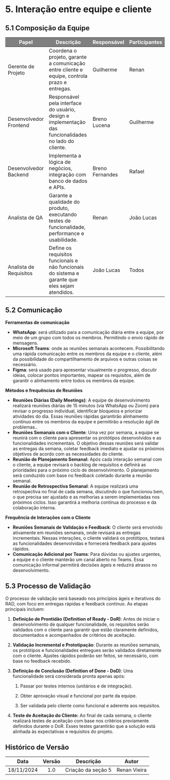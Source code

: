 # 5. Interação entre equipe e cliente

## 5.1 Composição da Equipe

<table>
  <thead>
    <tr style="background-color: gray; color: white;">
      <th>Papel</th>
      <th>Descrição</th>
      <th>Responsável</th>
      <th>Participantes</th>
    </tr>
  </thead>
  <tbody>
    <tr>
      <td>Gerente de Projeto</td>
      <td>Coordena o projeto, garante a comunicação entre cliente e equipe, controla prazo e entregas.</td>
      <td>Guilherme</td>
      <td>Renan</td>
    </tr>
    <tr>
      <td>Desenvolvedor Frontend</td>
      <td>Responsável pela interface do usuário, design e implementação das funcionalidades no lado do cliente.</td>
      <td>Breno Lucena</td>
      <td>Guilherme</td>
    </tr>
    <tr>
      <td>Desenvolvedor Backend</td>
      <td>Implementa a lógica de negócios, integração com banco de dados e APIs.</td>
      <td>Breno Fernandes</td>
      <td>Rafael</td>
    </tr>
    <tr>
      <td>Analista de QA</td>
      <td>Garante a qualidade do produto, executando testes de funcionalidade, performance e usabilidade.</td>
      <td>Renan</td>
      <td>João Lucas</td>
    </tr>
    <tr>
      <td>Analista de Requisitos</td>
      <td>Define os requisitos funcionais e não funcionais do sistema e garante que eles sejam atendidos.</td>
      <td>João Lucas</td>
      <td>Todos</td>
    </tr>
  </tbody>
</table>

## **5.2 Comunicação**

**Ferramentas de comunicação**

- **WhatsApp**: será utilizado para a comunicação diária entre a equipe, por meio de um grupo com todos os membros. Permitindo o envio rápido de mensagens.
- **Microsoft Teams**: onde as reuniões semanais acontecem. Possibilitando uma rápida comunicação entre os membros da equipe e o cliente, além da possibilidade do compartilhamento de arquivos e outras coisas se necessário.
- **Figma**: será usado para apresentar visualmente o progresso, discutir ideias, colocar pontos importantes, mapear os requisitos, além de garantir o alinhamento entre todos os membros da equipe.

**Métodos e frequências de Reuniões**

- **Reuniões Diárias (Daily Meetings)**: A equipe de desenvolvimento realizará reuniões diárias de 15 minutos (via WhatsApp ou Zoom) para revisar o progresso individual, identificar bloqueios e priorizar atividades do dia. Essas reuniões rápidas garantirão alinhamento contínuo entre os membros da equipe e permitirão a resolução ágil de problemas..
- **Reuniões Semanais com o Cliente**: Uma vez por semana, a equipe se reunirá com o cliente para apresentar os protótipos desenvolvidos e as funcionalidades incrementais. O objetivo dessas reuniões será validar as entregas da semana, coletar feedback imediato e ajustar os próximos objetivos de acordo com as necessidades do cliente.
- **Reunião de Planejamento Semanal:** Após cada interação semanal com o cliente, a equipe revisará o backlog de requisitos e definirá as prioridades para o próximo ciclo de desenvolvimento. O planejamento será conduzido com base no feedback coletado durante a reunião semanal.
- **Reunião de Retrospectiva Semanal**: A equipe realizará uma retrospectiva no final de cada semana, discutindo o que funcionou bem, o que precisa ser ajustado e as melhorias a serem implementadas nos próximos ciclos. Isso garantirá a melhoria contínua do processo e da colaboração interna.

**Frequência de Interações com o Cliente**

- **Reuniões Semanais de Validação e Feedback**: O cliente será envolvido ativamente em reuniões semanais, onde revisará as entregas incrementais. Nessas interações, o cliente validará os protótipos, testará as funcionalidades desenvolvidas e fornecerá feedback para ajustes rápidos.
- **Comunicação Adicional por Teams**: Para dúvidas ou ajustes urgentes, a equipe e o cliente manterão um canal aberto no Teams. Essa comunicação informal permitirá decisões ágeis e reduzirá atrasos no desenvolvimento.

## **5.3 Processo de Validação**

O processo de validação será baseado nos princípios ágeis e iterativos do RAD, com foco em entregas rápidas e feedback contínuo. As etapas principais incluem:

1. **Definição de Prontidão (Definition of Ready - DoR)**: Antes de iniciar o desenvolvimento de qualquer funcionalidade, os requisitos serão validados com o cliente para garantir que estão claramente definidos, documentados e acompanhados de critérios de aceitação.
2. **Validação Incremental e Prototipação**: Durante as reuniões semanais, os protótipos e funcionalidades entregues serão validados diretamente com o cliente. Ajustes rápidos poderão ser feitos, se necessário, com base no feedback recebido.
3. **Definição de Conclusão (Definition of Done - DoD)**: Uma funcionalidade será considerada pronta apenas após:

    1. Passar por testes internos (unitários e de integração).

    2. Obter aprovação visual e funcional por parte da equipe.

    3. Ser validada pelo cliente como funcional e aderente aos requisitos.

4. **Teste de Aceitação do Cliente:** Ao final de cada semana, o cliente realizará testes de aceitação com base nos critérios previamente definidos durante o DoR. Esses testes garantirão que a solução está alinhada às expectativas e requisitos do projeto.

##  Histórico de Versão

| **Data** | **Versão** | **Descrição** | **Autor** |
| :------: | :--------: | :----------:  | :-------: |
| 18/11/2024 | 1.0 | Criação da seção 5 | Renan Vieira |